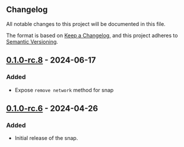 ## Changelog

All notable changes to this project will be documented in this file.

The format is based on [Keep a Changelog](https://keepachangelog.com/en/1.0.0/),
and this project adheres to [Semantic Versioning](https://semver.org/spec/v2.0.0.html).

## [0.1.0-rc.8] - 2024-06-17
### Added
- Expose `remove network` method for snap

## [0.1.0-rc.6] - 2024-04-26
### Added
- Initial release of the snap.

[Unreleased]: https://github.com/qtumproject/metamasksnap/compare/0.1.0-rc.8...HEAD
[0.1.0-rc.8]: https://github.com/qtumproject/metamasksnap/compare/0.1.0-rc.6...0.1.0-rc.8
[0.1.0-rc.6]: https://github.com/qtumproject/metamasksnap/releases/tag/0.1.0-rc.6


